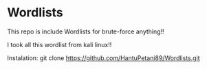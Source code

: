# Wordlists
This repo is include Wordlists for brute-force anything!!

I took all this wordlist from kali linux!!

Instalation:
git clone https://github.com/HantuPetani89/Wordlists.git
